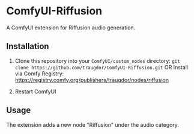 # ComfyUI-Riffusion

A ComfyUI extension for Riffusion audio generation.

## Installation

1. Clone this repository into your `ComfyUI/custom_nodes` directory:
```git clone https://github.com/traugdor/ComfyUI-Riffusion.git```
OR
Install via Comfy Registry: https://registry.comfy.org/publishers/traugdor/nodes/riffusion

2. Restart ComfyUI

## Usage

The extension adds a new node "Riffusion" under the audio category.